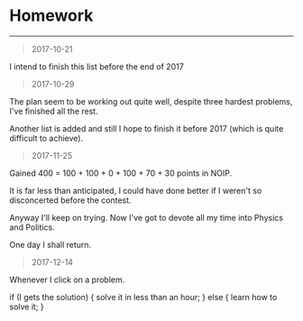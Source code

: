 # Homework
---
> 2017-10-21

I intend to finish this list before the end of 2017

> 2017-10-29

The plan seem to be working out quite well, despite three hardest problems, I've finished all the rest.

Another list is added and still I hope to finish it before 2017 (which is quite difficult to achieve).

> 2017-11-25

Gained 400 = 100 + 100 + 0 + 100 + 70 + 30 points in NOIP.

It is far less than anticipated, I could have done better if I weren't so disconcerted before the contest.

Anyway I'll keep on trying. Now I've got to devote all my time into Physics and Politics.

One day I shall return.

> 2017-12-14

Whenever I click on a problem.

if (I gets the solution) {
  solve it in less than an hour;
} else {
  learn how to solve it;
}
